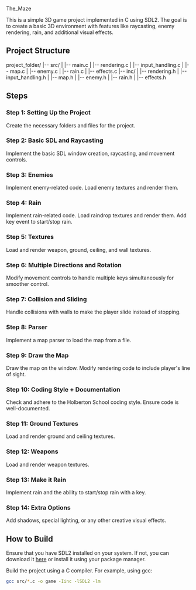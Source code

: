 The_Maze

This is a simple 3D game project implemented in C using SDL2. The goal is to create a basic 3D environment with features like raycasting, enemy rendering, rain, and additional visual effects.

## Project Structure

project_folder/
|-- src/
| |-- main.c
| |-- rendering.c
| |-- input_handling.c
| |-- map.c
| |-- enemy.c
| |-- rain.c
| |-- effects.c
|-- inc/
| |-- rendering.h
| |-- input_handling.h
| |-- map.h
| |-- enemy.h
| |-- rain.h
| |-- effects.h

## Steps

### Step 1: Setting Up the Project

Create the necessary folders and files for the project.

### Step 2: Basic SDL and Raycasting

Implement the basic SDL window creation, raycasting, and movement controls.

### Step 3: Enemies

Implement enemy-related code. Load enemy textures and render them.

### Step 4: Rain

Implement rain-related code. Load raindrop textures and render them. Add key event to start/stop rain.

### Step 5: Textures

Load and render weapon, ground, ceiling, and wall textures.

### Step 6: Multiple Directions and Rotation

Modify movement controls to handle multiple keys simultaneously for smoother control.

### Step 7: Collision and Sliding

Handle collisions with walls to make the player slide instead of stopping.

### Step 8: Parser

Implement a map parser to load the map from a file.

### Step 9: Draw the Map

Draw the map on the window. Modify rendering code to include player's line of sight.

### Step 10: Coding Style + Documentation

Check and adhere to the Holberton School coding style. Ensure code is well-documented.

### Step 11: Ground Textures

Load and render ground and ceiling textures.

### Step 12: Weapons

Load and render weapon textures.

### Step 13: Make it Rain

Implement rain and the ability to start/stop rain with a key.

### Step 14: Extra Options

Add shadows, special lighting, or any other creative visual effects.

## How to Build

Ensure that you have SDL2 installed on your system. If not, you can download it [here](https://libsdl.org/download-2.0.php) or install it using your package manager.

Build the project using a C compiler. For example, using gcc:

```bash
gcc src/*.c -o game -Iinc -lSDL2 -lm
